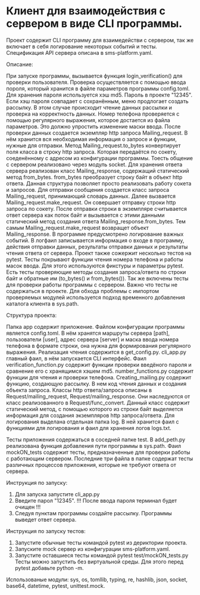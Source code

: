 # Клиент для взаимодействия с сервером в виде CLI программы. 
Проект содержит CLI программу для взаимедействи с сервером, так же включает в себя логирование некоторых событий и тесты. Спецификация API сервера описана в sms-platform.yaml. 

Описание:

При запуске программы, вызывается функция login_verification() для проверки пользователя. Проверка осуществляется с помощью ввода пороля, который хранится в файле параметров программы config.toml. Для хранения пароля используется хэш md5. Пароль в проекте "12345".
Если хэш пароля совпадает с сохранённым, меню продлогает создать рассылку. В этом случае происходит чтение данных рассылки и проверка на корректность данных. Номер телефона проверяется с помощью регулярного выражения, которое достается из файла параметров. Это должно упростить изменение маски ввода.
После проверки данных создается экземпляр http запроса Mailing_request. В нём хранится вся необходимая информация о запросе и функции, нужные для отправки.
Метод Mailing_request.to_bytes конвертирует поля класса в строку http запроса. Которая передаётся по сокету, соеденённому с адресом из конфигурации программы. Тоесть общение с сервером реализовано через модуль socket.
Для хранения ответа сервера реализован класс Mailing_response, содержащий статический метод from_bytes. from_bytes преобразует строку байт в объект http ответа. 
Данная структура позволяет просто реализовать работу сокета и запросов.
Для отправки сообщения создается класс запроса Mailing_request, принимающий словарь данных. Далее вызвается Mailing_request.make_request. Он совершает отправку строки http запроса по сокету. После отправки строки в экземпляре считывается ответ сервера как поток байт и вызывается с этими данными статический метод создания ответа Mailing_response.from_bytes. Тем самым Mailing_request.make_request возвращет объект Mailing_response.
В программе предусмотрено логирование важных событий. В логфаил записывается информация о входе в программу, действия отправки данных, результаты отправки данных и результаты чтения ответа от сервера. 
Проект также сожержит несколько тестов на pytest. Тесты покрывают функции чтения номера телефона и работы масок ввода. Для этого используются фикстуры и параметры pytest. Есть тесты проверяющие методы создания запроса/ответа по строки байт и обратные им (to_bytes() и from_bytes()). Так же включены тесты для проверки работы программы с сервером. 
Важно что тесты не содержаться в проекте. Для обхода проблемы с импортом проверяемых модулей используется подход временного добавления каталога клиента в sys.path.

Структура проекта:

Папка app содержит приложение.
Файлом конфигурации программы является config.toml. В нём хранятся маршруты сервера [path], пользователи [user], адрес сервера [server] и маска ввода номера телефона в формате строки, она нужна для формирования регулярного выражения. Реализация чтения содержится в get_config.py. 
cli_app.py главный фаил, в нём запускается CLI интерфейс. Фаил verification_function.py содержит функции проверки введёного пароля и сравнение его с хранящимся хэшем md5. number_functions.py содержит функции для чтения и проверки телефона. Creating_mailing.py содержит функцию, создающую рассылку. В нем код чтения данных и создания объекта запроса.
Классы http ответа/запроса описаны в Request/mailing_request, Request/mailing_response. Они наследуются от класс реализованного в Request/func_convert. Данный класс содержит статический метод, с помощью которого из строки байт выделяется информация для создания экземпляров http запроса/ответа.
Для логирования выделана отдельная папка log. В ней хранится фаил с функциями для логирования и фаил для хранения логов logs.txt.

Тесты приложения содержаться в соседней папке test.
В add_peth.py реализована функция добавления пути программы в sys.path. Фаил mockON_tests содержит тесты, предназначенные для проверки работы с работающим сервером. 
Последние три файла в папке содержат тесты различных процессов приложения, которые не требуют ответа от сервера. 

Инструкция по запуску:

1. Для запуска запустите cli_app.py
2. Введите парол "12345". !!! После ввода пароля терминал будет очищен !!!
3. Следуя пунктам программы создайте рассылку. Программы выведет ответ сервера.
 
Инструкция по запуску тестов:

1. Запустите обычные тесты командой pytest из дериктории проекта.
2. Запуските mock сервер из конфигурации sms-platform.yaml.
3. Запустите оставшиеся тесты командой pytest test/mockON_tests.py
Тесты можно запустить без виртуальной среды. Для этого перед pytest добавьте python -m.

Использованые модули: sys, os, tomllib, typing, re, hashlib, json, socket, base64, datetime, pytest, unittest.mock.

